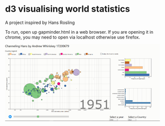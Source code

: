 # d3 visualising world statistics

A project inspired by Hans Rosling

To run, open up gapminder.html in a web browser. If you are opening it in chrome, you may need to open via localhost otherwise use firefox. 


![alt tag](https://github.com/awhir/d3-visualising-world-statistics/blob/master/Preview.PNG)
